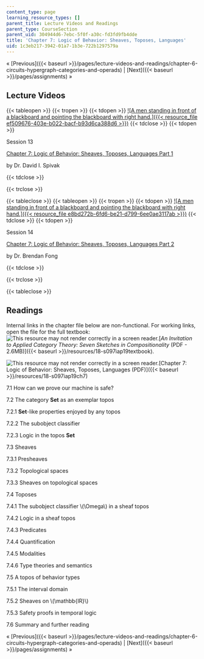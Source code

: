 ```yaml
---
content_type: page
learning_resource_types: []
parent_title: Lecture Videos and Readings
parent_type: CourseSection
parent_uid: 304944d6-7ebc-5f0f-a30c-fd3fd9fb4dde
title: 'Chapter 7: Logic of Behavior: Sheaves, Toposes, Languages'
uid: 1c3eb217-3942-01a7-1b3e-722b1297579a
---
```


« [Previous]({{< baseurl >}}/pages/lecture-videos-and-readings/chapter-6-circuits-hypergraph-categories-and-operads) | [Next]({{< baseurl >}}/pages/assignments) » 

Lecture Videos
--------------

{{< tableopen >}}
{{< tropen >}}
{{< tdopen >}}
[![A men standing in front of a blackboard and pointing the blackboard with right hand.]({{< resource_file ef509676-403e-b022-bacf-b93d6ca388d6 >}})](https://www.youtube.com/watch?v=Qp6b-XbPog0&list=PLhgq-BqyZ7i5lOqOqqRiS0U5SwTmPpHQ5&index=13)
{{< tdclose >}}
{{< tdopen >}}


Session 13

[Chapter 7: Logic of Behavior: Sheaves, Toposes, Languages Part 1](https://www.youtube.com/watch?v=Qp6b-XbPog0&list=PLhgq-BqyZ7i5lOqOqqRiS0U5SwTmPpHQ5&index=13)

by Dr. David I. Spivak


{{< tdclose >}}

{{< trclose >}}

{{< tableclose >}}
{{< tableopen >}}
{{< tropen >}}
{{< tdopen >}}
[![A men standing in front of a blackboard and pointing the blackboard with right hand.]({{< resource_file e8bd272b-6fd6-be21-d799-6ee0ae3117ab >}})](https://www.youtube.com/watch?v=wF-khda2i4c&list=PLhgq-BqyZ7i5lOqOqqRiS0U5SwTmPpHQ5&index=14)
{{< tdclose >}}
{{< tdopen >}}


Session 14

[Chapter 7: Logic of Behavior: Sheaves, Toposes, Languages Part 2](https://www.youtube.com/watch?v=wF-khda2i4c&list=PLhgq-BqyZ7i5lOqOqqRiS0U5SwTmPpHQ5&index=14)

by Dr. Brendan Fong


{{< tdclose >}}

{{< trclose >}}

{{< tableclose >}}

Readings
--------

Internal links in the chapter file below are non-functional. For working links, open the file for the full textbook: ![This resource may not render correctly in a screen reader.](/images/inacessible.gif)[_An Invitation to Applied Category Theory: Seven Sketches in Compositionality_ (PDF - 2.6MB)]({{< baseurl >}}/resources/18-s097iap19textbook).

![This resource may not render correctly in a screen reader.](/images/inacessible.gif)[Chapter 7: Logic of Behavior: Sheaves, Toposes, Languages (PDF)]({{< baseurl >}}/resources/18-s097iap19ch7)

7.1 How can we prove our machine is safe?

7.2 The category **Set** as an exemplar topos

7.2.1 **Set**\-like properties enjoyed by any topos

7.2.2 The subobject classifier

7.2.3 Logic in the topos **Set**

7.3 Sheaves

7.3.1 Presheaves

7.3.2 Topological spaces

7.3.3 Sheaves on topological spaces

7.4 Toposes

7.4.1 The subobject classifier \\(\\Omega\\) in a sheaf topos

7.4.2 Logic in a sheaf topos

7.4.3 Predicates

7.4.4 Quantification

7.4.5 Modalities

7.4.6 Type theories and semantics

7.5 A topos of behavior types

7.5.1 The interval domain

7.5.2 Sheaves on \\(\\mathbb{IR}\\)

7.5.3 Safety proofs in temporal logic

7.6 Summary and further reading

« [Previous]({{< baseurl >}}/pages/lecture-videos-and-readings/chapter-6-circuits-hypergraph-categories-and-operads) | [Next]({{< baseurl >}}/pages/assignments) »